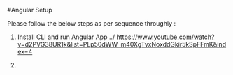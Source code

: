#Angular Setup

Please follow the below steps as per sequence throughly : 

1. Install CLI and run Angular App 
../ https://www.youtube.com/watch?v=d2PVG38UR1k&list=PLp50dWW_m40XgTvxNoxddGkir5kSpFFmK&index=4

2.
